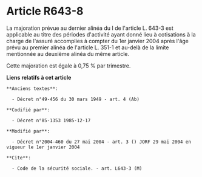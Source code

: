 # Article R643-8

La majoration prévue au dernier alinéa du I de l'article L. 643-3 est applicable au titre des périodes d'activité ayant donné
lieu à cotisations à la charge de l'assuré accomplies à compter du 1er janvier 2004 après l'âge prévu au premier alinéa de
l'article L. 351-1 et au-delà de la limite mentionnée au deuxième alinéa du même article.

Cette majoration est égale à 0,75 % par trimestre.

**Liens relatifs à cet article**

	**Anciens textes**:

	  - Décret n°49-456 du 30 mars 1949 - art. 4 (Ab)

	**Codifié par**:

	  - Décret n°85-1353 1985-12-17

	**Modifié par**:

	  - Décret n°2004-460 du 27 mai 2004 - art. 3 () JORF 29 mai 2004 en vigueur le 1er janvier 2004

	**Cite**:

	  - Code de la sécurité sociale. - art. L643-3 (M)
